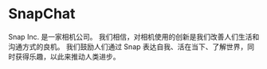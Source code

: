 # 

# SnapChat

Snap Inc. 是一家相机公司。 我们相信，对相机使用的创新是我们改善人们生活和沟通方式的良机。 我们鼓励人们通过 Snap 表达自我、活在当下、了解世界，同时获得乐趣，以此来推动人类进步。



